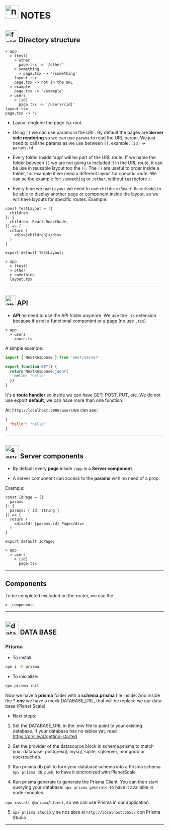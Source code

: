 # <img width="42" height="42" src="https://img.icons8.com/external-flatart-icons-flat-flatarticons/42/external-note-pad-user-interface-flatart-icons-flat-flatarticons.png" alt="note pad"/> NOTES

## <img width="38" height="38" src="https://img.icons8.com/fluency/38/folder-invoices--v2.png" alt="folder"/> Directory structure

```
> app
  > (test)
    > other
      page.tsx -> '/other'
    > something
      > page.tsx -> '/something'
    layout.tsx
    page.tsx -> not in the URL
  > example 
    page.tsx -> '/example'
  > users
    > [id] 
      page.tsx -> '/users/{id}'
layout.tsx
page.tsx -> '/'
```

- Layout englobe the page.tsx root.

- Using `[]` we can use params in the URL. By default the pages are **Server side rendering** so we can use `params` to read the URL param. We just need to call the params as we use between `[]`, example: `[id]` -> `params.id`

- Every folder inside 'app' will be part of the URL route. If we name the folder between `()` we are not going to included it in the URL route, it can be use in reusable layout too the `()`. The `()` are useful to order inside a folder, for example if we need a different layout for specific route. We can se the example for: `/something` or `/other`, without `test`before `/`.

- Every time we use `Layout` we need to use `children` (`React.ReactNode`) to be able to display another page or component inside the layout, so we will have layouts for specific routes. Example:

```TSX
const TestLayout = ({
  children
}: {
  children: React.ReactNode;
}) => {
  return (
    <div>{children}</div>
  )
}

export default TestLayout;
```

```
> app
  > (test)
  > other
  > something
  layout.tsx
```

---

## <img width="32" height="32" src="https://img.icons8.com/papercut/32/api.png" alt="api"/> API

- **API** no need to use the API folder anymore. We use the `.ts` extension because it's not a functional component or a page (no use `.tsx`)

```
> app
  > users
    route.ts
```

A simple example:

```TypeScript
import { NextResponse } from 'next/server'

export function GET() { 
  return NextResponse.json({
    hello: "hello"
  })
}
```

It's a **route handler** so inside we can have GET; POST, PUT, etc. We do not use export **default**, we can have more than one function.

At: `http://localhost:3000/users`we can see:

```JSON
{
  "hello": "hello"
}
```

---


## <img width="42" height="42" src="https://img.icons8.com/fluency/42/server--v1.png" alt="server"/> Server components

- By default every **page** inside `/app` is a **Server component**.

- A server component can access to the **params** with no need of a prop.

Example:

```JSX
const IdPage = ({
  params
}: {
  params: { id: string }
}) => {
  return (
    <div>Id: {params.id} Page</div>
  )
}

export default IdPage;
```

```
> app
  > users
    > [id]
      page.tsx
```

---

## Components


To be completed excluded on the router, we use the `_`

```
> _components
```

---

## <img width="42" height="42" src="https://img.icons8.com/fluency/42/database--v1.png" alt="database--v1"/> DATA BASE

### Prisma

- To install:

```BASH
npm i -D prisma
```

- To inicialize:

```BASH
npx prisma init
```

Now we have a **prisma** folder with a **schema.prisma** file inside. And inside the ***.env** we have a mock DATABASE_URL, that will be replace we our data base (Planet Scale)

- Next steps:

1. Set the DATABASE_URL in the .env file to point to your existing database. If your database has no tables yet, read https://pris.ly/d/getting-started

2. Set the provider of the datasource block in schema.prisma to match your database: postgresql, mysql, sqlite, sqlserver, mongodb or cockroachdb.

3. Run prisma db pull to turn your database schema into a Prisma schema. `npx prisma db push`, to have it sincronized with PlanetScale

4. Run prisma generate to generate the Prisma Client. You can then start querying your database: `npx prisma generate`, to have it available in node-modules


`npm install @prisma/client`, so we can use Prisma in our application

5. `npx prisma studio` y se nos abre el `http://localhost:5555/` con Prisma Studio

---